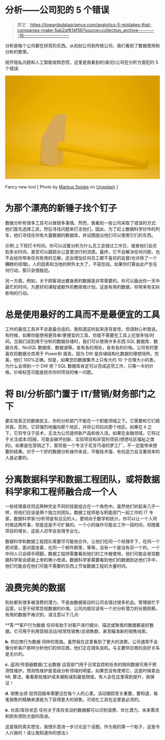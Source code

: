 # 分析——公司犯的 5 个错误

> 原文：<https://towardsdatascience.com/analytics-5-mistakes-that-companies-make-5ab2af614f56?source=collection_archive---------16----------------------->

分析是每个公司都在研究的东西。从初创公司到传统公司，我们看到了数据使用和分析的繁荣。

抛开隐私问题和人工智能收购恐慌，这里是我看到的(新旧)公司在分析方面犯的 5 个错误:

![](img/dc5ffcca585584dc3da33567a378996f.png)

Fancy new tool [ Photo by [Markus Spiske](https://unsplash.com/@markusspiske?utm_source=medium&utm_medium=referral) on [Unsplash](https://unsplash.com?utm_source=medium&utm_medium=referral) ]

# 为那个漂亮的新锤子找个钉子

数据分析有很多工具可以做很多事情。然而，我看到一些公司采取了错误的方式:他们首先选择工具，然后寻找问题来打击他们。因此，为了赶上数据科学炒作的列车，他们寻找任何有大量数据的数据库，并试图提出他们可以使用它们的东西。

示例:上下班打卡时间。你可以试着分析为什么员工会错过工作日，或者他们会迟到多长时间，甚至可以跟踪办公室里流行的流感。最终，它不会解决任何问题，也不会给你带来任何有用的见解，还会增加任何员工都不喜欢的监督(也许除了一个糟糕的经理)。人的因素和当地的例外太大了，不容忽视。如果你打算由此产生任何行动，那只会很尴尬。

另一方面，例如，关于顾客进出健身房的数据是非常需要的。你可以画出你一天中最忙的时间，为更好的课程或额外的教练做计划。这是有用的数据，将带来有实际影响的行动。

# **总是使用最好的工具而不是最便宜的工具**

工作的最佳工具并不总是最合适的。我知道这听起来违背直觉，但请耐心听我说。有时候，如果你能使用更简单/更便宜的工具，你就不需要在工具上花很多钱/时间。当我们谈到用于分析的数据存储时，我们可以使用许多东西:SQL 数据库、数据仓库、NoSQL 数据库、数据湖等。各有各的用处，各有各的价格。公司有时更喜欢将数据仓库用于 PowerBI 报告，因为 DW 是存储结构化数据的理想场所。完美，他们 100%正确。但是，如果您的数据集市上只有大约 10 个合理大小的表，为什么会得到一个 DW 呢？SQL 数据库肯定可以完成这项工作，只需一半的价格。价格标签可能是扼杀你的项目的唯一问题。

# **将 BI/分析部门置于 IT/营销/财务部门之下**

要实现真正的数据民主，你的分析部门不能在一个职能领域之下。它需要和它们肩并肩。否则，它将强烈地偏向那个地区，并将公司拉向那个地区。如果在 it 之下，它将专注于技术，无法为公司提供新产品和收入流。如果在金融领域，它将过于关注成本/回报，可能会破坏创新、实验项目和非营利项目(想想社区福祉之类的)。如果是在营销之下，那将是一个专注于花言巧语的梦工厂，不一定能带来想要的结果。对于一个好的数据分析操作来说，平衡技术强、有创造力且注重效率的人是必要的。

# **分离数据科学和数据工程团队，或将数据科学家和工程师融合成一个人**

一些经理喜欢将这两种完全不同的技能组合在一个角色中。虽然他们听起来几乎一样，但他们应该是两个独立的团队。数据工程师是与职能部门一起工作的 IT 专家。数据科学家/分析师是有远见的人，更倾向于数学和统计。你可以让一个人同时做这两件事，但是这是不可扩展的。一个小的操作可能会工作一段时间，但随着项目的增长，这些人迟早会变得专业化。

数据科学和数据工程团队需要尽可能地合作。让他们在同一个经理手下，在同一个房间里，面对面坐着，在同一个邮件群里，等等。没有一个是没有另一个的，一个中间人只会碍手碍脚。数据工程师需要看到他们的工作被使用，他们可能会发现数据科学家会感谢上帝的微小改进。数据科学家需要看到他们的数据到达他们手中，他们可能会在他们可能不需要的东西上节省数据工程的大量时间。

# **浪费完美的数据**

到处都有很多被浪费的潜力。不是由数据驱动的公司会错过很多机会。管理层忙于运营，以至于经常忽视数据的价值。公司内部应该有一个对分析潜力的长期观察。有用的数据不难识别，请注意以下几点:

**答:**客户行为数据
任何有助于对客户进行细分、描述或聚类的数据都是好数据。它可用于利用营销活动/经常性销售/总销售额，甚至瞄准新的销售线索。

**b.** 供应商行为数据
同样的思路。虽然我在这里看到了更大的浪费。公司通常不会像分析客户那样分析他们的供应商，他们正在错失良机。与主要供应商的良好关系是无价的。

**c.** 遥测/传感器数据/工业数据
运营部门用于日常监控和任务的相同数据可用于预测性维护。预测性维护是高级分析领域的明星。如果您没有使用它，这是时候拿出 ML 算法，看看那些维护成本被削减到最低限度。有人会在这里得到提升，我保证！

**d.** 销售业绩
投资回报率需要记在每个人的心里。活动跟踪至关重要。要知道，每笔销售的精确来源是为了获得更大的销售。可视化工具在这里是必须的。

**e.** 仓库/库存状态
任何关于库存变动的数据都可以识别浪费、优化潜力、未来需求和损失预防方面的改进。

这是我的真实想法，我很乐意进一步讨论这个话题。作为我的第一个帖子，这是令人兴奋的！请让我知道你的想法:)